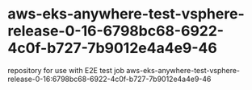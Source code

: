 # aws-eks-anywhere-test-vsphere-release-0-16-6798bc68-6922-4c0f-b727-7b9012e4a4e9-46
repository for use with E2E test job aws-eks-anywhere-test-vsphere-release-0-16:6798bc68-6922-4c0f-b727-7b9012e4a4e9-46
